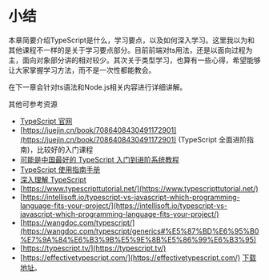 # 小结

本章简要介绍TypeScript是什么，学习要点，以及如何深入学习。这里我以为和其他课程不一样的是关于学习要点部分。目前前端对ts用法，还是以面向过程为主，面向对象部分讲的相对较少。其次关于类型学习，也算有一些心得，希望能够让大家掌握学习方法，而不是一次性都能教会。

在下一章会针对ts语法和Node.js相关内容进行详细讲解。

其他可参考资源

- [TypeScript 官网](https://link.zhihu.com/?target=https%3A//www.typescriptlang.org/)
- [https://juejin.cn/book/7086408430491172901](https://juejin.cn/book/7086408430491172901) (TypeScript 全面进阶指南)，比较好的入门课程
- [可能是中国最好的 TypeScript 入门到进阶系统教程](https://link.zhihu.com/?target=https%3A//ts.yayujs.com/)
- [TypeScript 使用指南手册](https://link.zhihu.com/?target=http%3A//www.patrickzhong.com/TypeScript/PREFACE.html)
- [深入理解 TypeScript](https://link.zhihu.com/?target=https%3A//jkchao.github.io/typescript-book-chinese/)
- [https://www.typescripttutorial.net/](https://www.typescripttutorial.net/)
- [https://intellisoft.io/typescript-vs-javascript-which-programming-language-fits-your-project/](https://intellisoft.io/typescript-vs-javascript-which-programming-language-fits-your-project/)
- [https://wangdoc.com/typescript/](https://wangdoc.com/typescript/generics#%E5%87%BD%E6%95%B0%E7%9A%84%E6%B3%9B%E5%9E%8B%E5%86%99%E6%B3%95)
- [https://typescript.tv/](https://typescript.tv/)
- [https://effectivetypescript.com/](https://effectivetypescript.com/) [下载地址](https://books-library.net/files/books-library.net-10121732Pl7G6.pdf)。